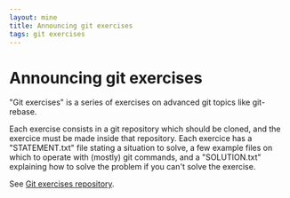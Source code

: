 ```yaml
---
layout: mine
title: Announcing git exercises
tags: git exercises
---
```


# Announcing git exercises

"Git exercises" is a series of exercises on advanced git topics like git-rebase.

Each exercise consists in a git repository which should be cloned, and the exercice must be made inside that repository. Each exercice has a "STATEMENT.txt" file stating a situation to solve, a few example files on which to operate with (mostly) git commands, and a "SOLUTION.txt" explaining how to solve the problem if you can't solve the exercise.

See [Git exercises repository](https://framagit.org/git-exercises/index).
